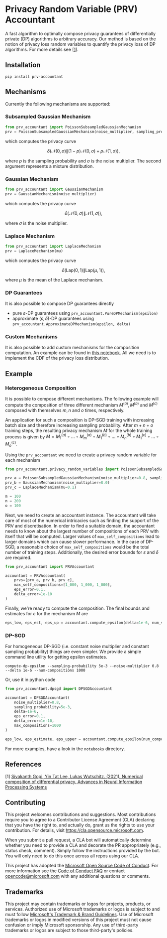 # Privacy Random Variable (PRV) Accountant

A fast algorithm to optimally compose privacy guarantees of differentially private (DP) algorithms to arbitrary accuracy.
Our method is based on the notion of privacy loss random variables to quantify the privacy loss of DP algorithms.
For more details see [[1](https://arxiv.org/abs/2106.02848)].


## Installation

```
pip install prv-accountant
```


## Mechanisms

Currently the following mechanisms are supported:


### Subsampled Gaussian Mechanism

``` python
from prv_accountant import PoissonSubsampledGaussianMechanism
prv = PoissonSubsampledGaussianMechanism(noise_multiplier, sampling_probability)
```
which computes the privacy curve

$$ \delta \left ( \mathcal{N}(0, \sigma) \| (1-p) \mathcal{N}(0, \sigma) + p \mathcal{N}(1, \sigma) \right ), $$

where $p$ is the sampling probability and $\sigma$ is the noise multiplier.
The second argument represents a mixture distribution.


### Gaussian Mechanism

``` python
from prv_accountant import GaussianMechanism
prv = GaussianMechanism(noise_multiplier)
```
which computes the privacy curve

$$ \delta \left ( \mathcal{N}(0, \sigma) \| \mathcal{N}(1, \sigma) \right ), $$

where $\sigma$ is the noise multiplier.


### Laplace Mechanism

``` python
from prv_accountant import LaplaceMechanism
prv = LaplaceMechanism(mu)
```
which computes the privacy curve

$$ \delta \left ( \textsf{Lap}(0, 1) \| \textsf{Lap}(\mu, 1) \right ), $$

where $\mu$ is the mean of the Laplace mechanism.


### DP Guarantees

It is also possible to compose DP guarantees directly
- pure $\varepsilon$-DP guarantees using `prv_accountant.PureDPMechanism(epsilon)`
- approximate $(\varepsilon, \delta)$-DP guarantees using `prv_accountant.ApproximateDPMechanism(epsilon, delta)`


### Custom Mechanisms

It is also possible to add custom mechanisms for the composition computation.
An example can be found in [this notebook](notebooks/laplace-mechanism.ipynb).
All we need is to implement the CDF of the privacy loss distribution.


## Example

### Heterogeneous Composition

It is possible to compose different mechanisms.
The following example will compute the composition of three different mechanism $M^{(a)}, M^{(b)}$ and $M^{(c)}$ composed with themselves $m, n$ and $o$ times, respectively.

An application for such a composition is DP-SGD training with increasing batch size and therefore increasing sampling probability.
After $m+n+o$ training steps, the resulting privacy mechanism $M$ for the whole training process is given by $M = M_1^{(a)} \circ \dots \circ M_m^{(a)} \circ M_1^{(b)} \circ \dots \circ M_n^{(b)} \circ M_1^{(c)} \circ \dots \circ M_o^{(c)}$.

Using the `prv_accountant` we need to create a privacy random variable for each mechanism

```python
from prv_accountant.privacy_random_variables import PoissonSubsampledGaussianMechanism, GaussianMechanism, LaplaceMechanism

prv_a = PoissonSubsampledGaussianMechanism(noise_multiplier=0.8, sampling_probability=5e-3)
prv_b = GaussianMechanism(noise_multiplier=8.0)
prv_c = LaplaceMechanism(mu=0.1)

m = 100
n = 200
o = 100
```

Next, we need to create an accountant instance.
The accountant will take care of most of the numerical intricacies such as finding the support of the PRV and discretisation.
In order to find a suitable domain, the accountant needs to know about the largest number of compositions of each PRV with itself that will be computed.
Larger values of `max_self_compositions` lead to larger domains which can cause slower performance.
In the case of DP-SGD, a reasonable choice of `max_self_compositions` would be the total number of training steps.
Additionally, the desired error bounds for $\varepsilon$ and $\delta$ are required.

```python
from prv_accountant import PRVAccountant

accountant = PRVAccountant(
    prvs=[prv_a, prv_b, prv_c],
    max_self_compositions=[1_000, 1_000, 1_000],
    eps_error=0.1,
    delta_error=1e-10
)
```

Finally, we're ready to compute the composition.
The final bounds and estimates for $\varepsilon$ for the mechanism $M$ are

```python
eps_low, eps_est, eps_up = accountant.compute_epsilon(delta=1e-6, num_self_compositions=[m, n, o])
```


### DP-SGD

For homogeneous DP-SGD (i.e. constant noise multiplier and constant sampling probability) things are even simpler.
We provide a simple command line utility for getting epsilon estimates.

```
compute-dp-epsilon --sampling-probability 5e-3 --noise-multiplier 0.8 --delta 1e-6 --num-compositions 1000
```

Or, use it in python code

```python
from prv_accountant.dpsgd import DPSGDAccountant

accountant = DPSGDAccountant(
    noise_multiplier=0.8,
    sampling_probability=5e-3,
    delta=1e-6,
    eps_error=0.1,
    delta_error=1e-10,
    max_compositions=1000
)

eps_low, eps_estimate, eps_upper = accountant.compute_epsilon(num_compositions=1000)
```

For more examples, have a look in the `notebooks` directory.


## References

[1] [Sivakanth Gopi, Yin Tat Lee, Lukas Wutschitz. (2021). Numerical composition of differential privacy. Advances in Neural Information Processing Systems](https://proceedings.neurips.cc/paper/2021/hash/6097d8f3714205740f30debe1166744e-Abstract.html)


## Contributing

This project welcomes contributions and suggestions.  Most contributions require you to agree to a
Contributor License Agreement (CLA) declaring that you have the right to, and actually do, grant us
the rights to use your contribution. For details, visit https://cla.opensource.microsoft.com.

When you submit a pull request, a CLA bot will automatically determine whether you need to provide
a CLA and decorate the PR appropriately (e.g., status check, comment). Simply follow the instructions
provided by the bot. You will only need to do this once across all repos using our CLA.

This project has adopted the [Microsoft Open Source Code of Conduct](https://opensource.microsoft.com/codeofconduct/).
For more information see the [Code of Conduct FAQ](https://opensource.microsoft.com/codeofconduct/faq/) or
contact [opencode@microsoft.com](mailto:opencode@microsoft.com) with any additional questions or comments.


## Trademarks

This project may contain trademarks or logos for projects, products, or services. Authorized use of Microsoft 
trademarks or logos is subject to and must follow 
[Microsoft's Trademark & Brand Guidelines](https://www.microsoft.com/en-us/legal/intellectualproperty/trademarks/usage/general).
Use of Microsoft trademarks or logos in modified versions of this project must not cause confusion or imply Microsoft sponsorship.
Any use of third-party trademarks or logos are subject to those third-party's policies.
